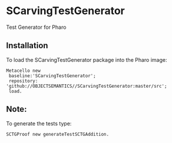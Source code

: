 # SCarvingTestGenerator
Test Generator for Pharo

## Installation 
To load the SCarvingTestGenerator package into the Pharo image:

```Smalltalk
Metacello new
 baseline:'SCarvingTestGenerator';
 repository: 'github://OBJECTSEMANTICS//SCarvingTestGenerator:master/src';
 load.
```

## Note:
To generate the tests type:

```SCTGProof new generateTestSCTGAddition.```
